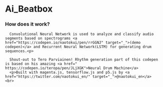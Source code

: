 # Ai_Beatbox

<h3>How does it work?</h3>

      Convolutional Neural Network is used to analyze and classify audio segments based on spectrograms <a href="https://codepen.io/naotokui/pen/rrGGNJ" target="_">(demo codepen)</a> and Recurrent Neural Network(LSTM) for generating drum sequences.<p>

      Shout-out to Tero Parviainen! Rhythm generation part of this codepen is based on his amazing <a href=" https://codepen.io/teropa/pen/JLjXGK">Neural Drum Machine</a>    
      <p>Built with magenta.js, tensorflow.js and p5.js by <a href="https://twitter.com/naotokui_en/" target="_">@naotokui_en</a><br>